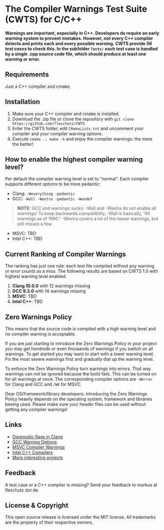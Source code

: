 The Compiler Warnings Test Suite (CWTS) for C/C++
=================================================

**Warnings are important, especially in C++. Developers do require an early warning system to prevent mistakes. However, not every C++ compiler detects and prints each and every possible warning. CWTS provide *56 test cases* to check this. In the subfolder  `Tests/` each test case is handled by a single .cpp source code file, which should produce at least one warning or error.**

Requirements
------------
Just a C++ compiler and cmake. 

Installation 
-------------
1. Make sure your C++ compiler and cmake is installed.
2. Download the .zip file or clone the repository with `git clone https://github.com/fleschutz/CWTS`
3. Enter the CWTS folder, edit `CMakeLists.txt` and uncomment your compiler and your compiler warning options.
4. Execute `cmake .; make -k` and enjoy the compiler warnings: the more the better! 

How to enable the highest compiler warning level?
-------------------------------------------------
Per default the compiler warning level is set to "normal". Each compiler supports different options to be more pedantic:

* Clang: `-Weverything -pedantic`
* GCC: `-Wall -Wextra -pedantic -Wundef`
> **NOTE:** GCC and warnings sucks: -Wall and -Wextra do not enable all warnings! To keep backwards compatibility, -Wall is basically, "All warnings as of 1990." -Wextra covers a lot of the newer warnings, but still misses a few.
* MSVC: TBD
* Intel C++: TBD

Current Ranking of Compiler Warnings 
------------------------------------
The ranking has just one rule: each test file compiled without any warning or error counts as a miss. The following results are based on CWTS 1.0 with highest warning level enabled.

1. **Clang 10.0.0** with 12 warnings missing
2. **GCC 9.3.0** with 14 warnings missing
3. **MSVC**: TBD
4. **Intel C++**: TBD

Zero Warnings Policy
--------------------
This means that the source code is compiled with a high warning level and no compiler warning is acceptable.

If you are just starting to introduce the Zero Warnings Policy in your project you may get hundreds or even thousands of warnings if you switch on all warnings. To get started you may want to start with a lower warning level. Fix the most severe warnings first and gradually dial up the warning level.

To enforce the Zero Warnings Policy turn warnings into errors. That way warnings can not be ignored because the build fails. This can be turned on for all warnings at once. The corresponding compiler options are `-Werror` for Clang and GCC and `/WX` for MSVC.

Dear OS/framework/library developers: introducing the Zero Warnings Policy heavily depends on the operating system, framework and libraries beeing used. Please make sure your header files can be used without getting any compiler warnings!

Links
-----
* [Diagnostic flags in Clang](https://clang.llvm.org/docs/DiagnosticsReference.html)
* [GCC Warning Options](https://gcc.gnu.org/onlinedocs/gcc/Warning-Options.html)
* [MSVC Compiler Warnings](https://docs.microsoft.com/en-us/cpp/error-messages/compiler-warnings/compiler-warnings-by-compiler-version)
* [Intel C++ Compilers](https://software.intel.com/en-us/c-compilers)
* [More interesting projects](http://www.fleschutz.de/Service.html)

Feedback
---------
A test case or a C++ compiler is missing? Send your feedback to markus at fleschutz dot de.

License & Copyright
-------------------
This open source release is licensed under the MIT license. All trademarks are the property of their respective owners.

